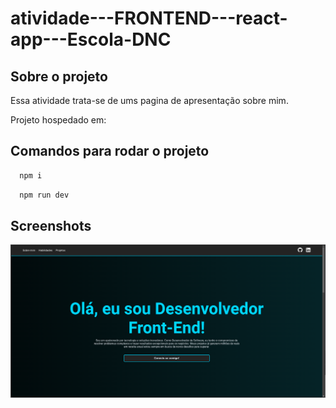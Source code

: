 # atividade---FRONTEND---react-app---Escola-DNC

## Sobre o projeto
Essa atividade trata-se de ums pagina de apresentação sobre mim.

Projeto hospedado em: 

## Comandos para rodar o projeto

```bash
  npm i
```
```bash
  npm run dev
```

## Screenshots
![App Screenshot](/public/picture_01.png)
